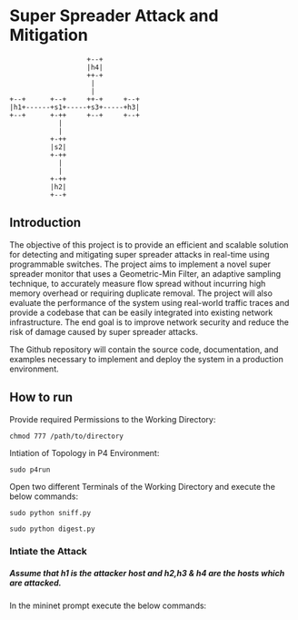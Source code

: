 # Super Spreader Attack and Mitigation

```
                   +--+
                   |h4|
                   ++-+
                    |
                    |
+--+      +--+     ++-+     +--+
|h1+------+s1+-----+s3+-----+h3|
+--+      +-++     +--+     +--+
            |
            |
          +-++
          |s2|
          +-++
            |
            |
          +-++
          |h2|
          +--+
```

## Introduction


The objective of this project is to provide an efficient and scalable solution for detecting and mitigating super spreader attacks in real-time using programmable switches. The project aims to implement a novel super spreader monitor that uses a Geometric-Min Filter, an adaptive sampling technique, to accurately measure flow spread without incurring high memory overhead or requiring duplicate removal. The project will also evaluate the performance of the system using real-world traffic traces and provide a codebase that can be easily integrated into existing network infrastructure. The end goal is to improve network security and reduce the risk of damage caused by super spreader attacks. 

The Github repository will contain the source code, documentation, and examples necessary to implement and deploy the system in a production environment.


## How to run

Provide required Permissions to the Working Directory:

```
chmod 777 /path/to/directory
```


Intiation of Topology in P4 Environment:

```
sudo p4run
```

Open two different Terminals of the Working Directory and execute the below commands:

```
sudo python sniff.py
```


```
sudo python digest.py
```
### Intiate the Attack
##### Assume that h1 is the attacker host and h2,h3 & h4 are the hosts which are attacked.
In the mininet prompt execute the below commands:

```

```

